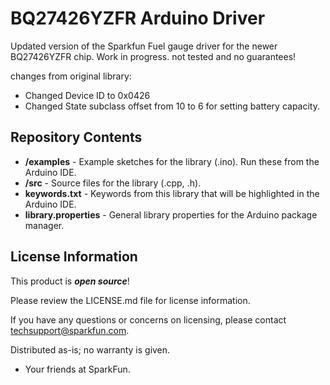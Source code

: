 BQ27426YZFR Arduino Driver
========================================

Updated version of the Sparkfun Fuel gauge driver for the newer BQ27426YZFR chip. Work in progress. not tested and no guarantees!

changes from original library:
* Changed Device ID to 0x0426
* Changed State subclass offset from 10 to 6 for setting battery capacity.

Repository Contents
-------------------

* **/examples** - Example sketches for the library (.ino). Run these from the Arduino IDE. 
* **/src** - Source files for the library (.cpp, .h).
* **keywords.txt** - Keywords from this library that will be highlighted in the Arduino IDE. 
* **library.properties** - General library properties for the Arduino package manager. 


License Information
-------------------

This product is _**open source**_! 

Please review the LICENSE.md file for license information. 

If you have any questions or concerns on licensing, please contact techsupport@sparkfun.com.

Distributed as-is; no warranty is given.

- Your friends at SparkFun.

_<COLLABORATION CREDIT>_
